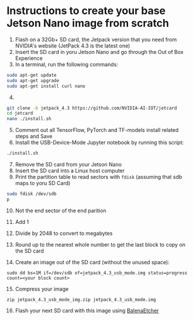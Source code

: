 # Instructions to create your base Jetson Nano image from scratch

1. Flash on a 32Gb+ SD card, the Jetpack version that you need from NVIDIA's website (JetPack 4.3 is the latest one)
2. Insert the SD card in yoru Jetson Nano and go through the Out of Box Experience
3. In a terminal, run the following commands:

```bash
sudo apt-get update
sudo apt-get upgrade
sudo apt-get install curl nano
```

4. 

```bash
git clone -b jetpack_4.3 https://github.com/NVIDIA-AI-IOT/jetcard
cd jetcard
nano ./install.sh
```

5. Comment out all TensorFlow, PyTorch and TF-models install related steps and Save
6. Install the USB-Device-Mode Jupyter notebook by running this script:

```bash
./install.sh
```

7. Remove the SD card from your Jetson Nano
8. Insert the SD card into a Linux host computer
9. Print the partition table to read sectors with `fdisk` (assuming that sdb maps to yoru SD Card)

```bash
sudo fdisk /dev/sdb
p
```

10. Not the end sector of the end parition
11. Add 1
12. Divide by 2048 to convert to megabytes
13. Round up to the nearest whole number to get the last block to copy on the SD card

1. Create an image out of the SD card (without the unused space):

```
sudo dd bs=1M if=/dev/sdb of=jetpack_4.3_usb_mode.img status=progress count=<your block count>
```

15. Compress your image

```
zip jetpack_4.3_usb_mode_img.zip jetpack_4.3_usb_mode.img
```

16. Flash your next SD card with this image using [BalenaEtcher](https://www.balena.io/etcher/)
